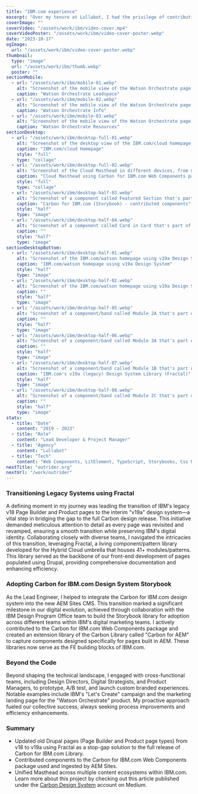 ```yaml
---
title: "IBM.com experience"
excerpt: "Over my tenure at Lullabot, I had the privilege of contributing to a groundbreaking project: the transformation of IBM.com. My role evolved from Senior Frontend Developer to Technical Project Manager and eventually Lead Engineer. Although I served as a contractor during this IBM.com engagement, the 4.5 years I spent played a pivotal role in evolving IBM's web experience."
coverImage: ""
coverVideo: "/assets/work/ibm/video-cover.mp4"
coverVideoPoster: "/assets/work/ibm/video-cover-poster.webp"
date: "2023-10-17"
ogImage:
  url: "/assets/work/ibm/video-cover-poster.webp"
thumbnail:
  type: "image"
  url: "/assets/work/ibm/thumb.webp"
  poster: ""
sectionMobile:
  - url: "/assets/work/ibm/mobile-01.webp"
    alt: "Screenshot of the mobile view of the Watson Orchestrate page's Leadspace section"
    caption: "Watson Orchestrate Leadspace"
  - url: "/assets/work/ibm/mobile-02.webp"
    alt: "Screenshot of the mobile view of the Watson Orchestrate page's Info section"
    caption: "Watson Orchestrate Info"
  - url: "/assets/work/ibm/mobile-03.webp"
    alt: "Screenshot of the mobile view of the Watson Orchestrate page's Resources section"
    caption: "Watson Orchestrate Resources"
sectionDesktop:
  - url: "/assets/work/ibm/desktop-full-01.webp"
    alt: "Screenshot of the desktop view of the IBM.com/cloud homepage using Carbon components"
    caption: "IBM.com/cloud Homepage"
    style: "full"
    type: "collage"
  - url: "/assets/work/ibm/desktop-full-02.webp"
    alt: "Screenshot of the Cloud Masthead in different devices, from mobile to desktop"
    caption: "Cloud Masthead using Carbon for IBM.com Web Components package"
    style: "full"
    type: "collage"
  - url: "/assets/work/ibm/desktop-half-03.webp"
    alt: "Screenshot of a component called Featured Section that's part of the Carbon for IBM.com storybook library"
    caption: "Carbon for IBM.com (Storybook) - contributed components"
    style: "half"
    type: "image"
  - url: "/assets/work/ibm/desktop-half-04.webp"
    alt: "Screenshot of a component called Card in Card that's part of the Carbon for IBM.com storybook library"
    caption: ""
    style: "half"
    type: "image"
sectionDesktopBottom:
  - url: "/assets/work/ibm/desktop-half-01.webp"
    alt: "Screenshot of the IBM.com/watson homepage using v19a Design System"
    caption: "IBM.com/watson homepage using v19a Design System"
    style: "half"
    type: "image"
  - url: "/assets/work/ibm/desktop-half-02.webp"
    alt: "Screenshot of the IBM.com/watson homepage using v19a Design System"
    caption: ""
    style: "half"
    type: "image"
  - url: "/assets/work/ibm/desktop-half-05.webp"
    alt: "Screenshot of a component/band called Module 2A that's part of IBM.com's v19a/legacy Design System"
    caption: ""
    style: "half"
    type: "image"
  - url: "/assets/work/ibm/desktop-half-06.webp"
    alt: "Screenshot of a component/band called Module 3A that's part of IBM.com's v19a/legacy Design System"
    caption: ""
    style: "half"
    type: "image"
  - url: "/assets/work/ibm/desktop-half-07.webp"
    alt: "Screenshot of a component/band called Module 1B that's part of IBM.com's v19a/legacy Design System"
    caption: "IBM.com's v19a (legacy) Design System Library (Fractal)"
    style: "half"
    type: "image"
  - url: "/assets/work/ibm/desktop-half-08.webp"
    alt: "Screenshot of a component/band called Module 2C that's part of IBM.com's v19a/legacy Design System"
    caption: ""
    style: "half"
    type: "image"
stats:
  - title: "Date"
    content: "2019 - 2023"
  - title: "Role"
    content: "Lead Developer & Project Manager"
  - title: "Agency"
    content: "Lullabot"
  - title: "Tech"
    content: "Web Components, LitElement, TypeScript, Storybooks, Css Modules, Design Systems, (Legacy - Drupal, Fractal, Twig)"
nextTitle: "outrider.org"
nextUrl: "/work/outrider"
---
```

### Transitioning Legacy Systems using Fractal

A defining moment in my journey was leading the transition of IBM's legacy v18 Page Builder and Product pages to the interim "v19a" design system—a vital step in bridging the gap to the full Carbon design release. This initiative demanded meticulous attention to detail as every page was revisited and revamped, ensuring a smooth transition while preserving IBM's digital identity. Collaborating closely with diverse teams, I navigated the intricacies of this transition, leveraging Fractal, a living component/pattern library developed for the Hybrid Cloud umbrella that houses 41+ modules/patterns. This library served as the backbone of our front-end development of pages populated using Drupal, providing comprehensive documentation and enhancing efficiency.

### Adopting Carbon for IBM.com Design System Storybook

As the Lead Engineer, I helped to integrate the Carbon for IBM.com design system into the new AEM Sites CMS. This transition marked a significant milestone in our digital evolution, achieved through collaboration with the IBM Design Program Office team to build the Storybook library for adoption across different teams within IBM's digital marketing teams. I actively contributed to the Carbon for IBM.com Web Components package and created an extension library of the Carbon Library called "Carbon for AEM" to capture components designed specifically for pages built in AEM. These libraries now serve as the FE building blocks of IBM.com.

### Beyond the Code

Beyond shaping the technical landscape, I engaged with cross-functional teams, including Design Directors, Digital Strategists, and Product Managers, to prototype, A/B test, and launch custom branded experiences. Notable examples include IBM's "Let's Create" campaign and the marketing landing page for the "Watson Orchestrate" product. My proactive approach fueled our collective success, always seeking process improvements and efficiency enhancements.

### Summary

- Updated old Drupal pages (Page Builder and Product page types) from v18 to v19a using Fractal as a stop-gap solution to the full release of Carbon for IBM.com Library.
- Contributed components to the Carbon for IBM.com Web Components package used and ingested by AEM Sites.
- Unified Masthead across multiple content ecosystems within IBM.com. Learn more about this project by checking out this article published under the [Carbon Design System](https://medium.com/carbondesign/deploy-a-shared-navigational-experience-across-multiple-content-ecosystems-within-ibm-com-cloud-522162282aa3) account on Medium.